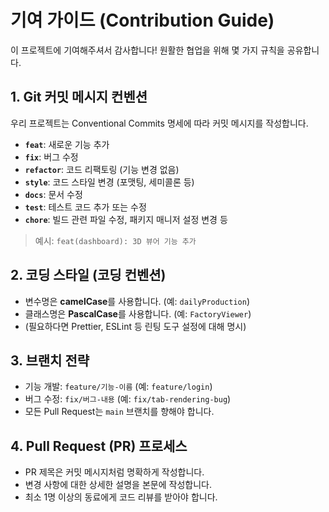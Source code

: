 # 기여 가이드 (Contribution Guide)

이 프로젝트에 기여해주셔서 감사합니다! 원활한 협업을 위해 몇 가지 규칙을 공유합니다.

## 1. Git 커밋 메시지 컨벤션

우리 프로젝트는 Conventional Commits 명세에 따라 커밋 메시지를 작성합니다.

- **`feat`**: 새로운 기능 추가
- **`fix`**: 버그 수정
- **`refactor`**: 코드 리팩토링 (기능 변경 없음)
- **`style`**: 코드 스타일 변경 (포맷팅, 세미콜론 등)
- **`docs`**: 문서 수정
- **`test`**: 테스트 코드 추가 또는 수정
- **`chore`**: 빌드 관련 파일 수정, 패키지 매니저 설정 변경 등

> 예시: `feat(dashboard): 3D 뷰어 기능 추가`

## 2. 코딩 스타일 (코딩 컨벤션)

- 변수명은 **camelCase**를 사용합니다. (예: `dailyProduction`)
- 클래스명은 **PascalCase**를 사용합니다. (예: `FactoryViewer`)
- (필요하다면 Prettier, ESLint 등 린팅 도구 설정에 대해 명시)

## 3. 브랜치 전략

- 기능 개발: `feature/기능-이름` (예: `feature/login`)
- 버그 수정: `fix/버그-내용` (예: `fix/tab-rendering-bug`)
- 모든 Pull Request는 `main` 브랜치를 향해야 합니다.

## 4. Pull Request (PR) 프로세스

- PR 제목은 커밋 메시지처럼 명확하게 작성합니다.
- 변경 사항에 대한 상세한 설명을 본문에 작성합니다.
- 최소 1명 이상의 동료에게 코드 리뷰를 받아야 합니다.